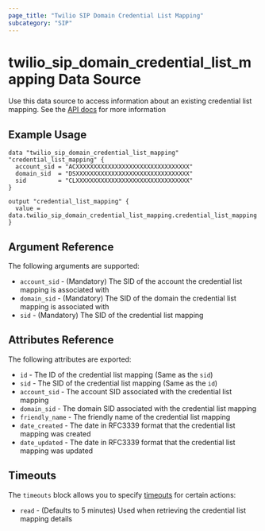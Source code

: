 ```yaml
---
page_title: "Twilio SIP Domain Credential List Mapping"
subcategory: "SIP"
---
```


# twilio_sip_domain_credential_list_mapping Data Source

Use this data source to access information about an existing credential list mapping. See the [API docs](https://www.twilio.com/docs/voice/sip/api/sip-credentiallistmapping-resource) for more information

## Example Usage

```hcl
data "twilio_sip_domain_credential_list_mapping" "credential_list_mapping" {
  account_sid = "ACXXXXXXXXXXXXXXXXXXXXXXXXXXXXXXXX"
  domain_sid  = "DSXXXXXXXXXXXXXXXXXXXXXXXXXXXXXXXX"
  sid         = "CLXXXXXXXXXXXXXXXXXXXXXXXXXXXXXXXX"
}

output "credential_list_mapping" {
  value = data.twilio_sip_domain_credential_list_mapping.credential_list_mapping
}
```

## Argument Reference

The following arguments are supported:

- `account_sid` - (Mandatory) The SID of the account the credential list mapping is associated with
- `domain_sid` - (Mandatory) The SID of the domain the credential list mapping is associated with
- `sid` - (Mandatory) The SID of the credential list mapping

## Attributes Reference

The following attributes are exported:

- `id` - The ID of the credential list mapping (Same as the `sid`)
- `sid` - The SID of the credential list mapping (Same as the `id`)
- `account_sid` - The account SID associated with the credential list mapping
- `domain_sid` - The domain SID associated with the credential list mapping
- `friendly_name` - The friendly name of the credential list mapping
- `date_created` - The date in RFC3339 format that the credential list mapping was created
- `date_updated` - The date in RFC3339 format that the credential list mapping was updated

## Timeouts

The `timeouts` block allows you to specify [timeouts](https://www.terraform.io/docs/configuration/resources.html#timeouts) for certain actions:

- `read` - (Defaults to 5 minutes) Used when retrieving the credential list mapping details
